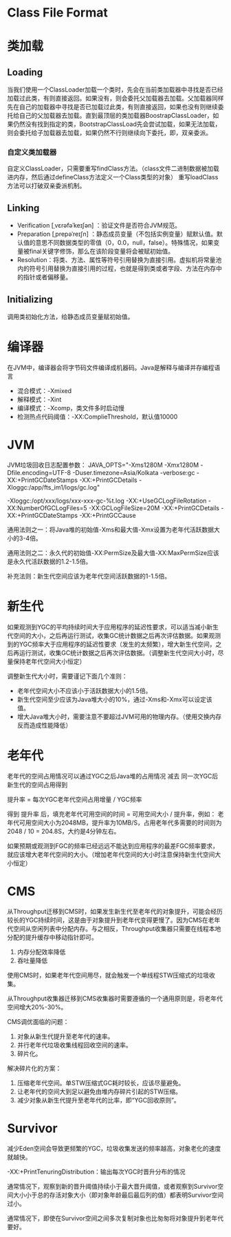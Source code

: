 # Class File Format

# 类加载

## Loading
当我们使用一个ClassLoader加载一个类时，先会在当前类加载器中寻找是否已经加载过此类，有则直接返回。如果没有，则会委托父加载器去加载。父加载器同样先在自己的加载器中寻找是否已加载过此类，有则直接返回，如果也没有则继续委托给自己的父加载器去加载。直到最顶层的类加载器BoostrapClassLoader，如果仍然没有找到指定的类，BootstrapClassLoad先会尝试加载，如果无法加载，则会委托给子加载器去加载，如果仍然不行则继续向下委托，即，双亲委派。

### 自定义类加载器
自定义ClassLoader，只需要重写findClass方法。（class文件二进制数据被加载进内存，然后通过defineClass方法定义一个Class类型的对象）
重写loadClass方法可以打破双亲委派机制。

## Linking
- Verification [ˌvɛrəfəˈkeɪʃən] ：验证文件是否符合JVM规范。
- Preparation [ˌprepəˈreɪʃn] ：静态成员变量（不包括实例变量）赋默认值。默认值的意思不同数据类型的零值（0，0.0，null，false）。特殊情况，如果变量被final关键字修饰，那么在该阶段变量将会被赋初始值。
- Resolution：将类、方法、属性等符号引用替换为直接引用。虚拟机将常量池内的符号引用替换为直接引用的过程，也就是得到类或者字段、方法在内存中的指针或者偏移量。

## Initializing
调用类初始化方法<clinit>，给静态成员变量赋初始值。



# 编译器
在JVM中，编译器会将字节码文件编译成机器码。Java是解释与编译并存编程语言

- 混合模式：-Xmixed
- 解释模式：-Xint
- 编译模式：-Xcomp，类文件多时启动慢
- 检测热点代码阈值：-XX:ComplieThreshold，默认值10000

# JVM

JVM垃圾回收日志配置参数：
JAVA_OPTS="-Xms1280M -Xmx1280M -Dfile.encoding=UTF-8 -Duser.timezone=Asia/Kolkata -verbose:gc -XX:+PrintGCDateStamps -XX:+PrintGCDetails -Xloggc:/app/fts_im1/logs/gc.log"

-Xloggc:/opt/xxx/logs/xxx-xxx-gc-%t.log -XX:+UseGCLogFileRotation -XX:NumberOfGCLogFiles=5 -XX:GCLogFileSize=20M -XX:+PrintGCDetails -XX:+PrintGCDateStamps -XX:+PrintGCCause


通用法则之一：将Java堆的初始值-Xms和最大值-Xmx设置为老年代活跃数据大小的3-4倍。

通用法则之二：永久代的初始值-XX:PermSize及最大值-XX:MaxPermSize应该是永久代活跃数据的1.2-1.5倍。

补充法则：新生代空间应该为老年代空间活跃数据的1-1.5倍。

# 新生代
如果观测到YGC的平均持续时间大于应用程序的延迟性要求，可以适当减小新生代空间的大小，之后再运行测试，收集GC统计数据之后再次评估数据。如果观测到的YGC频率大于应用程序的延迟性要求（发生的太频繁），增大新生代空间，之后再运行测试，收集GC统计数据之后再次评估数据。（调整新生代空间大小时，尽量保持老年代空间大小恒定）

调整新生代大小时，需要谨记下面几个准则：
- 老年代空间大小不应该小于活跃数据大小的1.5倍。
- 新生代空间至少应该为Java堆大小的10%，通过-Xms和-Xmx可以设定该值。
- 增大Java堆大小时，需要注意不要超过JVM可用的物理内存。（使用交换内存反而造成性能降低）

# 老年代
老年代的空间占用情况可以通过YGC之后Java堆的占用情况 减去 同一次YGC后新生代的空间占用得到

提升率 = 每次YGC老年代空间占用增量 / YGC频率

得到 提升率 后，填充老年代可用空间的时间 = 可用空间大小 / 提升率，例如：
老年代可用空间大小为2048MB，提升率为10MB/S，占用老年代多需要的时间则为 2048 / 10 = 204.8S，大约是4分钟左右。

如果预期或观测到FGC的频率已经远远不能达到应用程序的最差FGC频率要求，就应该增大老年代空间的大小。（增加老年代空间的大小时注意保持新生代空间大小恒定）

# CMS
从Throughput迁移到CMS时，如果发生新生代至老年代的对象提升，可能会经历较长的YGC持续时间，这是由于对象提升到老年代变得更慢了。因为CMS在老年代空间从空闲列表中分配内存。与之相反，Throughput收集器只需要在线程本地分配的提升缓存中移动指针即可。

1. 内存分配效率降低
2. 吞吐量降低

使用CMS时，如果老年代空间用尽，就会触发一个单线程STW压缩式的垃圾收集。

从Throughput收集器迁移到CMS收集器时需要遵循的一个通用原则是，将老年代空间增大20%-30%。

CMS调优面临的问题：
1. 对象从新生代提升至老年代的速率。
2. 并行老年代垃圾收集线程回收空间的速率。
3. 碎片化。

解决碎片化的方案：
1. 压缩老年代空间。单STW压缩式GC耗时较长，应该尽量避免。
2. 让老年代的空间大到足以避免由堆内存碎片引起的STW压缩。
3. 减少对象从新生代提升至老年代的比率，即“YGC回收原则”。

# Survivor
减少Eden空间会导致更频繁的YGC，垃圾收集发送的频率越高，对象老化的速度就越快。

-XX:+PrintTenuringDistribution：输出每次YGC时晋升分布的情况

通常情况下，观察到新的晋升阈值持续小于最大晋升阈值，或者观察到Survivor空间大小小于总的存活对象大小（即对象年龄最后最后列的值）都表明Survivor空间过小。

通常情况下，即使在Survivor空间之间多次复制对象也比匆匆将对象提升到老年代要好。